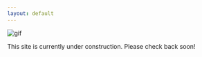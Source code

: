 ```yaml
---
layout: default
---
```

![gif](/assets/img/Landing-Page-Animation2-min.gif)

This site is currently under construction. Please check back soon!
